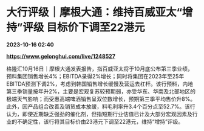 # 大行评级｜摩根大通：维持百威亚太“增持”评级 目标价下调至22港元

**2023-10-16 02:40**

**https://www.gelonghui.com/live/1248527**

格隆汇10月16日｜摩根大通发表报告，指百威亚太将于10月底公布第三季业绩，预料集团销售增长4%；EBITDA录得2%增长；同时将集团在2023年至25年EBITDA预测下调2%，考虑到韩国销售增长缓慢及营运去杠杆。该行预料，内地第三季销量按年升2%，主要是宏观复苏较预期弱，亦受华东、华南及北部地区的极端天气影响；而受惠高端啤酒销售呈双位数增长，预期第三季平均售价升8%。此外，因产品组合改善及销货成本放缓，料毛利率升3.4个百分点至52.7%。该行认为，即使近期缺乏强劲的催化剂，但指短期行业估值已计及大部分宏观因素及行业的不确定性，该行将其目标价由23港元下调至22港元，维持“增持”评级。